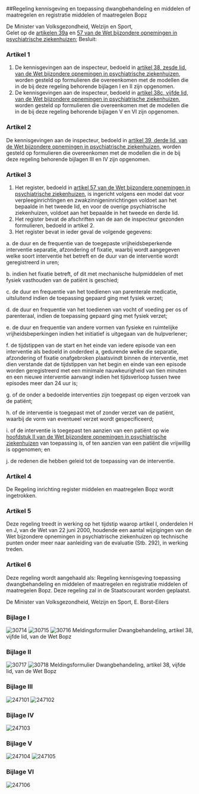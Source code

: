 <meta http-equiv='Content-Type' content='text/html; charset=utf-8' />

##Regeling kennisgeving en toepassing dwangbehandeling en middelen of maatregelen en registratie middelen of maatregelen Bopz

De Minister van Volksgezondheid, Welzijn en Sport,  
Gelet op de [artikelen 39a](../../../../../../../../../../../wet/wet/bijzondere/opnemingen/in/psychiatrische/ziekenhuizen/BWBR0005700/README.md) en [57 van de Wet bijzondere opnemingen in psychiatrische ziekenhuizen](../../../../../../../../../../../wet/wet/bijzondere/opnemingen/in/psychiatrische/ziekenhuizen/BWBR0005700/README.md);
Besluit:    

### Artikel  1  

1. De kennisgevingen aan de inspecteur, bedoeld in [artikel 38, zesde lid, van de Wet bijzondere opnemingen in psychiatrische ziekenhuizen](../../../../../../../../../../../wet/wet/bijzondere/opnemingen/in/psychiatrische/ziekenhuizen/BWBR0005700/README.md), worden gesteld op formulieren die overeenkomen met de modellen die in de bij deze regeling behorende bijlagen I en II zijn opgenomen.  
2.  De kennisgevingen aan de inspecteur, bedoeld in [artikel 38c, vijfde lid, van de Wet bijzondere opnemingen in psychiatrische ziekenhuizen](../../../../../../../../../../../wet/wet/bijzondere/opnemingen/in/psychiatrische/ziekenhuizen/BWBR0005700/README.md), worden gesteld op formulieren die overeenkomen met de modellen die in de bij deze regeling behorende bijlagen V en VI zijn opgenomen. 

### Artikel  2  

De kennisgevingen aan de inspecteur, bedoeld in [artikel 39, derde lid, van de Wet bijzondere opnemingen in psychiatrische ziekenhuizen](../../../../../../../../../../../wet/wet/bijzondere/opnemingen/in/psychiatrische/ziekenhuizen/BWBR0005700/README.md), worden gesteld op formulieren die overeenkomen met de modellen die in de bij deze regeling behorende bijlagen III en IV zijn opgenomen. 

### Artikel  3  

1.  Het register, bedoeld in [artikel 57 van de Wet bijzondere opnemingen in psychiatrische ziekenhuizen](../../../../../../../../../../../wet/wet/bijzondere/opnemingen/in/psychiatrische/ziekenhuizen/BWBR0005700/README.md), is ingericht volgens een model dat voor verpleeginrichtingen en zwakzinnigeninrichtingen voldoet aan het bepaalde in het tweede lid, en voor de overige psychiatrische ziekenhuizen, voldoet aan het bepaalde in het tweede en derde lid.   
2.  Het register bevat de afschriften van de aan de inspecteur gezonden formulieren, bedoeld in artikel 2.   
3.  Het register bevat in ieder geval de volgende gegevens: 

a. de duur en de frequentie van de toegepaste vrijheidsbeperkende interventie separatie, afzondering of fixatie, waarbij wordt aangegeven welke soort interventie het betreft en de duur van de interventie wordt geregistreerd in uren;  

b. indien het fixatie betreft, of dit met mechanische hulpmiddelen of met fysiek vasthouden van de patiënt is geschied;  

c. de duur en frequentie van het toedienen van parenterale medicatie, uitsluitend indien de toepassing gepaard ging met fysiek verzet;  

d. de duur en frequentie van het toedienen van vocht of voeding per os of parenteraal, indien de toepassing gepaard ging met fysiek verzet;  

e. de duur en frequentie van andere vormen van fysieke en ruimtelijke vrijheidsbeperkingen indien het initiatief is uitgegaan van de hulpverlener;  

f. de tijdstippen van de start en het einde van iedere episode van een interventie als bedoeld in onderdeel a, gedurende welke die separatie, afzondering of fixatie onafgebroken plaatsvindt binnen de interventie, met dien verstande dat de tijdstippen van het begin en einde van een episode worden geregistreerd met een minimale nauwkeurigheid van tien minuten en een nieuwe interventie aanvangt indien het tijdsverloop tussen twee episodes meer dan 24 uur is;  

g. of de onder a bedoelde interventies zijn toegepast op eigen verzoek van de patiënt;  

h. of de interventie is toegepast met of zonder verzet van de patiënt, waarbij de vorm van eventueel verzet wordt gespecificeerd;  

i. of de interventie is toegepast ten aanzien van een patiënt op wie [hoofdstuk II van de Wet bijzondere opnemingen in psychiatrische ziekenhuizen](../../../../../../../../../../../wet/wet/bijzondere/opnemingen/in/psychiatrische/ziekenhuizen/BWBR0005700/README.md) van toepassing is, of ten aanzien van een patiënt die vrijwillig is opgenomen; en  

j. de redenen die hebben geleid tot de toepassing van de interventie.    

### Artikel  4  

De Regeling inrichting register middelen en maatregelen Bopz wordt ingetrokken. 

### Artikel  5  

Deze regeling treedt in werking op het tijdstip waarop artikel I, onderdelen H en J, van de Wet van 22 juni 2000, houdende een aantal wijzigingen van de Wet bijzondere opnemingen in psychiatrische ziekenhuizen op technische punten onder meer naar aanleiding van de evaluatie (Stb. 292), in werking treden. 

### Artikel  6  

Deze regeling wordt aangehaald als: Regeling kennisgeving toepassing dwangbehandeling en middelen of maatregelen en registratie middelen of maatregelen Bopz. 
Deze regeling zal in de Staatscourant worden geplaatst.   

De 
Minister van Volksgezondheid, Welzijn en Sport, 
E. Borst-Eilers     

### Bijlage I  

![30714](http://wetten.overheid.nl/Illustration/30714)
![30715](http://wetten.overheid.nl/Illustration/30715)
![30716](http://wetten.overheid.nl/Illustration/30716)
Meldingsformulier Dwangbehandeling, artikel 38, vijfde lid, van de Wet Bopz 

### Bijlage II  

![30717](http://wetten.overheid.nl/Illustration/30717)
![30718](http://wetten.overheid.nl/Illustration/30718)
Meldingsformulier Dwangbehandeling, artikel 38, vijfde lid, van de Wet Bopz 

### Bijlage III  

![247101](http://wetten.overheid.nl/Illustration/247101)
![247102](http://wetten.overheid.nl/Illustration/247102)

### Bijlage IV  

![247103](http://wetten.overheid.nl/Illustration/247103)

### Bijlage V  

![247104](http://wetten.overheid.nl/Illustration/247104)
![247105](http://wetten.overheid.nl/Illustration/247105)

### Bijlage VI  

![247106](http://wetten.overheid.nl/Illustration/247106)

